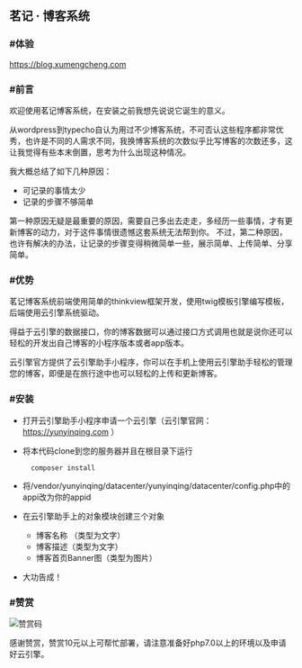 ## 茗记 · 博客系统

### #体验

https://blog.xumengcheng.com

### #前言

欢迎使用茗记博客系统，在安装之前我想先说说它诞生的意义。

从wordpress到typecho自认为用过不少博客系统，不可否认这些程序都非常优秀，也许是不同的人需求不同，我换博客系统的次数似乎比写博客的次数还多，这让我觉得有些本末倒置，思考为什么出现这种情况。


我大概总结了如下几种原因：
    
- 可记录的事情太少
- 记录的步骤不够简单

第一种原因无疑是最重要的原因，需要自己多出去走走，多经历一些事情，才有更新博客的动力，对于这件事情很遗憾这套系统无法帮到你。
不过，第二种原因，也许有解决的办法，让记录的步骤变得稍微简单一些，展示简单、上传简单、分享简单。


### #优势

茗记博客系统前端使用简单的thinkview框架开发，使用twig模板引擎编写模板，后端使用云引擎系统驱动。

得益于云引擎的数据接口，你的博客数据可以通过接口方式调用也就是说你还可以轻松的开发出自己博客的小程序版本或者app版本。

云引擎官方提供了云引擎助手小程序，你可以在手机上使用云引擎助手轻松的管理您的博客，即便是在旅行途中也可以轻松的上传和更新博客。


### #安装

- 打开云引擎助手小程序申请一个云引擎（云引擎官网：https://yunyinqing.com ）

- 将本代码clone到您的服务器并且在根目录下运行

        composer install


- 将/vendor/yunyinqing/datacenter/yunyinqing/datacenter/config.php中的appi改为你的appid

- 在云引擎助手上的对象模块创建三个对象
    
    - 博客名称 （类型为文字）
    - 博客描述（类型为文字）
    - 博客首页Banner图（类型为图片）


- 大功告成！

### #赞赏

![赞赏码](https://xinzhuye-1251545065.cos.ap-beijing.myqcloud.com/yyq5ccff3c1d8b84/object/2019/05/10/content-0f0onm50kn18sospssik0aagrk.jpg)

感谢赞赏，赞赏10元以上可帮忙部署，请注意准备好php7.0以上的环境以及申请好云引擎。

